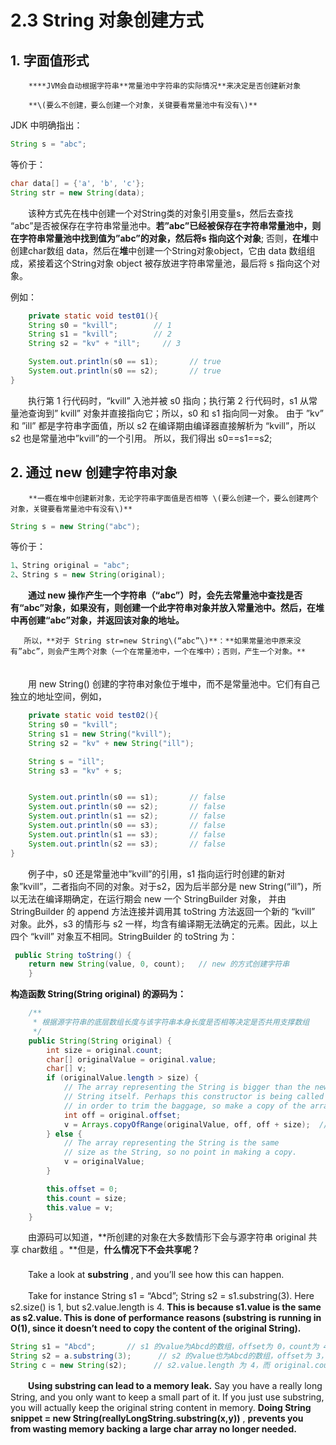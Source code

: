 # 2.3 String 对象创建方式

## **1. 字面值形式**

        ****JVM会自动根据字符串**常量池中字符串的实际情况**来决定是否创建新对象

        **\(要么不创建，要么创建一个对象，关键要看常量池中有没有\)**

JDK 中明确指出：

```java
String s = "abc";
```

等价于：

```java
char data[] = {'a', 'b', 'c'};
String str = new String(data);
```

　　该种方式先在栈中创建一个对String类的对象引用变量s，然后去查找 “abc”是否被保存在字符串常量池中。**若”abc”已经被保存在字符串常量池中，则在字符串常量池中找到值为”abc”的对象，然后将s 指向这个对象**; 否则，**在堆**中创建char数组 data，然后在**堆**中创建一个String对象object，它由 data 数组组成，紧接着这个String对象 object 被存放进字符串常量池，最后将 s 指向这个对象。

例如：

```java
    private static void test01(){  
    String s0 = "kvill";        // 1
    String s1 = "kvill";        // 2
    String s2 = "kv" + "ill";     // 3

    System.out.println(s0 == s1);       // true  
    System.out.println(s0 == s2);       // true  
}
```

　　执行第 1 行代码时，“kvill” 入池并被 s0 指向；执行第 2 行代码时，s1 从常量池查询到” kvill” 对象并直接指向它；所以，s0 和 s1 指向同一对象。 由于 ”kv” 和 ”ill” 都是字符串字面值，所以 s2 在编译期由编译器直接解析为 “kvill”，所以 s2 也是常量池中”kvill”的一个引用。 所以，我们得出 s0==s1==s2;

## **2. 通过 new 创建字符串对象** 

        **一概在堆中创建新对象，无论字符串字面值是否相等 \(要么创建一个，要么创建两个对象，关键要看常量池中有没有\)**

```java
String s = new String("abc");  
```

等价于：

```java
1、String original = "abc"; 
2、String s = new String(original);
```

　　**通过 new 操作产生一个字符串（“abc”）时，会先去常量池中查找是否有“abc”对象，如果没有，则创建一个此字符串对象并放入常量池中。然后，在堆中再创建“abc”对象，并返回该对象的地址。**

       所以，**对于 String str=new String\(“abc”\)**：**如果常量池中原来没有”abc”，则会产生两个对象（一个在常量池中，一个在堆中）；否则，产生一个对象。**   
　   
　　用 new String\(\) 创建的字符串对象位于堆中，而不是常量池中。它们有自己独立的地址空间，例如，

```java
    private static void test02(){  
    String s0 = "kvill";  
    String s1 = new String("kvill");  
    String s2 = "kv" + new String("ill");  

    String s = "ill";
    String s3 = "kv" + s;    


    System.out.println(s0 == s1);       // false  
    System.out.println(s0 == s2);       // false  
    System.out.println(s1 == s2);       // false  
    System.out.println(s0 == s3);       // false  
    System.out.println(s1 == s3);       // false  
    System.out.println(s2 == s3);       // false  
}  
```

　　例子中，s0 还是常量池中”kvill”的引用，s1 指向运行时创建的新对象”kvill”，二者指向不同的对象。对于s2，因为后半部分是 new String\(“ill”\)，所以无法在编译期确定，在运行期会 new 一个 StringBuilder 对象， 并由 StringBuilder 的 append 方法连接并调用其 toString 方法返回一个新的 “kvill” 对象。此外，s3 的情形与 s2 一样，均含有编译期无法确定的元素。因此，以上四个 “kvill” 对象互不相同。StringBuilder 的 toString 为：

```java
 public String toString() {
    return new String(value, 0, count);   // new 的方式创建字符串
    }
```

**构造函数 String\(String original\) 的源码为：**

```java
    /**
     * 根据源字符串的底层数组长度与该字符串本身长度是否相等决定是否共用支撑数组
     */
    public String(String original) {
        int size = original.count;
        char[] originalValue = original.value;
        char[] v;
        if (originalValue.length > size) {
            // The array representing the String is bigger than the new
            // String itself. Perhaps this constructor is being called
            // in order to trim the baggage, so make a copy of the array.
            int off = original.offset;
            v = Arrays.copyOfRange(originalValue, off, off + size);  // 创建新数组并赋给 v
        } else {
            // The array representing the String is the same
            // size as the String, so no point in making a copy.
            v = originalValue;
        }

        this.offset = 0;
        this.count = size;
        this.value = v;
    }
```

　　由源码可以知道，**所创建的对象在大多数情形下会与源字符串 original 共享 char数组 。**但是，**什么情况下不会共享呢？**   
　　   
　　Take a look at **substring** , and you’ll see how this can happen.

　　Take for instance String s1 = “Abcd”; String s2 = s1.substring\(3\). Here s2.size\(\) is 1, but s2.value.length is 4. **This is because s1.value is the same as s2.value. This is done of performance reasons \(substring is running in O\(1\), since it doesn’t need to copy the content of the original String\).**

```java
String s1 = "Abcd";       // s1 的value为Abcd的数组，offset为 0，count为 4
String s2 = a.substring(3);      // s2 的value也为Abcd的数组，offset为 3，count为 1
String c = new String(s2);      // s2.value.length 为 4，而 original.count = size = 1, 即 s2.value.length > size 成立123
```

　　**Using substring can lead to a memory leak.** Say you have a really long String, and you only want to keep a small part of it. If you just use substring, you will actually keep the original string content in memory. **Doing String snippet = new String\(reallyLongString.substring\(x,y\)\)** , **prevents you from wasting memory backing a large char array no longer needed.**

